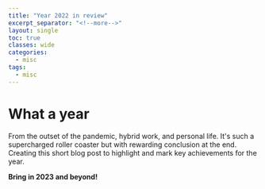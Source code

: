 ```yaml
---
title: "Year 2022 in review"
excerpt_separator: "<!--more-->"
layout: single
toc: true
classes: wide
categories:
  - misc
tags:
  - misc
---
```


# What a year 
From the outset of the pandemic, hybrid work, and personal life.  It's such a supercharged roller coaster but with rewarding conclusion at the end.  Creating this short blog post to highlight and mark key achievements for the year.  

**Bring in 2023 and beyond!**

<!--<div style="position: relative; width: 100%; height: 0; padding-top: 250.0000%;
 padding-bottom: 0; box-shadow: 0 2px 8px 0 rgba(63,69,81,0.16); margin-top: 1.6em; margin-bottom: 0.9em; overflow: hidden;
 border-radius: 8px; will-change: transform;">
  <iframe loading="lazy" style="position: absolute; width: 100%; height: 100%; top: 0; left: 0; border: none; padding: 0;margin: 0;"
    src="https:&#x2F;&#x2F;www.canva.com&#x2F;design&#x2F;DAFVP-UScXY&#x2F;view?embed" allowfullscreen="allowfullscreen" allow="fullscreen">
  </iframe>
</div>
<a href="https:&#x2F;&#x2F;www.canva.com&#x2F;design&#x2F;DAFVP-UScXY&#x2F;view?utm_content=DAFVP-UScXY&amp;utm_campaign=designshare&amp;utm_medium=embeds&amp;utm_source=link" target="_blank" rel="noopener">Year 2022 Highlights</a> by Vic Perdana-->